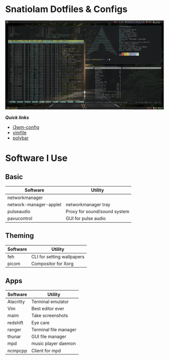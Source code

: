 # Snatiolam Dotfiles & Configs

![i3-preview](.screenshots/preview.png)

***Quick links***
- [i3wm-config](.config/i3/config)
- [vimfile](.vimrc)
- [polybar](.config/polybar/config)


# Software I Use

## Basic

| Software               | Utility                      |
| ---------------------- | ---------------------------- |
| networkmanager         |                              |
| network-manager-applet | networkmanager tray          |
| pulseaudio             | Proxy for sound/sound system |
| pavucontrol            | GUI for pulse audio          |

## Theming

| Software | Utility                      |
| -------- | ---------------------------- |
| feh      | CLI for setting wallpapers   |
| picom    | Compositor for Xorg          |

## Apps

| Software  | Utility               |
| --------- | --------------------- |
| Alacritty | Terminal emulator     |
| Vim       | Best editor ever      |
| maim      | Take screenshots      |
| redshift  | Eye care              |
| ranger    | Terminal file manager |
| thunar    | GUI file manager      |
| mpd       | music player daemon   |
| ncmpcpp   | Client for mpd        |

